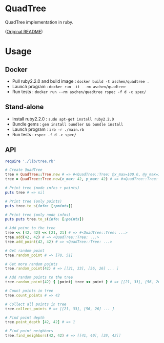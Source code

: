 # QuadTree

QuadTree implementation in ruby.

([Original README](README_ORIGINAL.md))

# Usage

## Docker

  - Pull ruby2.2.0 and build image : ```docker build -t aschen/quadtree .```  
  - Launch program : ```docker run -it --rm aschen/quadtree```
  - Run tests : ```docker run --rm aschen/quadtree rspec -f d -c spec/```

## Stand-alone

  - Install ruby2.2.0 : ```sudo apt-get install ruby2.2.0```
  - Bundle gems : ```gem install bundler && bundle install```
  - Launch program : ```irb -r ./main.rb```
  - Run tests : ```rspec -f d -c spec/```

## API

```ruby
require './lib/tree.rb'

# Create QuadTree
tree = QuadTree::Tree.new # => #<QuadTree::Tree: @x_max=100.0, @y_max=100.0, @x=0.0, @y=0.0>
tree = QuadTree::Tree.new(x_max: 42, y_max: 42) # => #<QuadTree::Tree: @x_max=42.0, @y_max=42.0, @x=0.0, @y=0.0>

# Print tree (node infos + points)
puts tree # => nil

# Print tree (only points)
puts tree.to_s(info: [:points])

# Print tree (only node infos)
puts puts tree.to_s(info: [:points])

# Add point to the tree
tree << [42, 42] << [21, 21] # => #<QuadTree::Tree: ...>
tree.add(42, 42) # => <QuadTree::Tree: ...>
tree.add_point(42, 42) # => <QuadTree::Tree: ...>

# Get random point
tree.random_point # => [78, 51]

# Get more random points
tree.random_point(42) # => [[21, 33], [56, 26] ... ]

# Add random points to the tree
tree.random_point(42) { |point| tree << point } # => [[21, 33], [56, 26] ... ]

# Count points in tree
tree.count_points # => 42

# Collect all points in tree
tree.collect_points # => [[21, 33], [56, 26] ... ]

# Find point depth
tree.point_depth [42, 42] # => 1

# Find point neighbors
tree.find_neighbors(42, 42) # => [[41, 40], [39, 42]]
```
